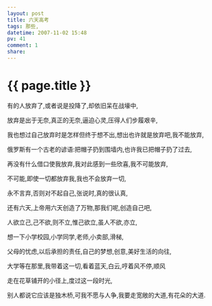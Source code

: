```yaml
---
layout: post
title: 六天高考
tags: 那些,
datetime: 2007-11-02 15:48
pv: 41
comment: 1
share: 
---
```


{{ page.title }}
================

 <p>有的人放弃了,或者说是投降了,却依旧呆在战壕中,</p><p>放弃是出于无奈,真正的无奈,逼迫心灵,压得人们步履艰辛,</p><p>我也想过自己放弃时是怎样但终于想不出,想出也许就是放弃吧,我不能放弃,</p><p>俄罗斯有一个古老的谚语:把帽子扔到围墙内,也许我已把帽子扔了过去,</p><p>再没有什么借口使我放弃,我对此感到一些欣喜,我不可能放弃,</p><p>不可能,即使一切都放弃我,我也不会放弃一切,</p><p>永不言弃,否则对不起自己,张说时,真的很认真,</p><p>还有六天,上帝用六天创造了万物,那我们呢,创造自己吧,</p><p>人欲立己,己不欲,则不立,惟己欲立,虽人不欲,亦立,</p><p>想一下小学校园,小学同学,老师,小卖部,滑梯,</p><p>父母的忧虑,以后承担的责任,自己的梦想,创意,美好生活的向往,</p><p>大学等在那里,我带着这一切,看着蓝天,白云,哼着风不停,顺风</p><p>走在花草铺开的小径上,度过这一段时光,</p><p>别人都说它应该是独木桥,可我不愿与人争,我要走宽敞的大道,有花朵的大道. <br /></p> 

